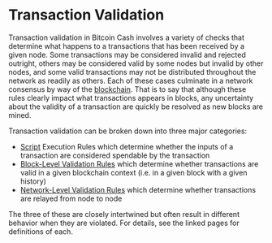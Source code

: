# Transaction Validation

Transaction validation in Bitcoin Cash involves a variety of checks that determine what happens to a transactions that has been received by a given node.  Some transactions may be considered invalid and rejected outright, others may be considered valid by some nodes but invalid by other nodes, and some valid transactions may not be distributed throughout the network as readily as others.  Each of these cases culminate in a network consensus by way of the [blockchain](/protocol/blockchain).  That is to say that although these rules clearly impact what transactions appears in blocks, any uncertainty about the validity of a transaction are quickly be resolved as new blocks are mined.

Transaction validation can be broken down into three major categories:

 - [Script](/protocol/blockchain/script) Execution Rules which determine whether the inputs of a transaction are considered spendable by the transaction
 - [Block-Level Validation Rules](/protocol/blockchain/transaction-validation/block-level-validation-rules) which determine whether transactions are valid in a given blockchain context (i.e. in a given block with a given history)
 - [Network-Level Validation Rules](/protocol/blockchain/transaction-validation/network-level-validation-rules) which determine whether transactions are relayed from node to node

The three of these are closely intertwined but often result in different behavior when they are violated.  For details, see the linked pages for definitions of each.
